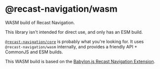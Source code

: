 # @recast-navigation/wasm

WASM build of Recast Navigation.

This library isn't intended for direct use, and only has an ESM build.

[`@recast-navigation/core`](https://github.com/isaac-mason/recast-navigation-js/tree/main/packages/recast-navigation-core) is probably what you're looking for. It uses `@recast-navigation/wasm` internally, and provides a friendly API + CommonJS and ESM builds.

This WASM build is based on the [Babylon.js Recast Navigation Extension](https://github.com/BabylonJS/Extensions/tree/master/recastjs).